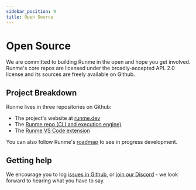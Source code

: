 ```yaml
---
sidebar_position: 9
title: Open Source
---
```


# Open Source

We are committed to building Runme in the open and hope you get involved. Runme's core repos are licensed under the broadly-accepted APL 2.0 license and its sources are freely available on Github.

## Project Breakdown

Runme lives in three repositories on Github:

- The project's website at [runme.dev](https://runme.dev)
- The [Runme repo (CLI and execution engine)](https://github.com/stateful/runme)
- The [Runme VS Code extension](https://github.com/stateful/vscode-runme)

You can also follow Runme's [roadmap](https://github.com/orgs/stateful/projects) to see in progress development.

## Getting help

We encourage you to log [issues in Github](https://github.com/stateful/runme/issues), or [join our Discord](https://discord.gg/runme) - we look forward to hearing what you have to say.
